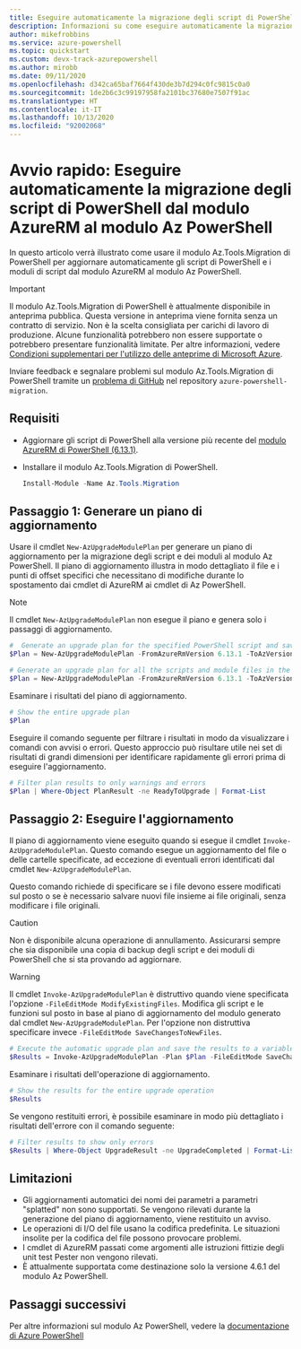 ```yaml
---
title: Eseguire automaticamente la migrazione degli script di PowerShell dal modulo AzureRM al modulo Az PowerShell
description: Informazioni su come eseguire automaticamente la migrazione degli script di PowerShell dal modulo AzureRM al modulo Az PowerShell.
author: mikefrobbins
ms.service: azure-powershell
ms.topic: quickstart
ms.custom: devx-track-azurepowershell
ms.author: mirobb
ms.date: 09/11/2020
ms.openlocfilehash: d342ca65baf7664f430de3b7d294c0fc9815c0a0
ms.sourcegitcommit: 1de2b6c3c99197958fa2101bc37680e7507f91ac
ms.translationtype: HT
ms.contentlocale: it-IT
ms.lasthandoff: 10/13/2020
ms.locfileid: "92002068"
---
```

# <a name="quickstart-automatically-migrate-powershell-scripts-from-azurerm-to-the-az-powershell-module"></a>Avvio rapido: Eseguire automaticamente la migrazione degli script di PowerShell dal modulo AzureRM al modulo Az PowerShell

In questo articolo verrà illustrato come usare il modulo Az.Tools.Migration di PowerShell per aggiornare automaticamente gli script di PowerShell e i moduli di script dal modulo AzureRM al modulo Az PowerShell.

> [!IMPORTANT]
> Il modulo Az.Tools.Migration di PowerShell è attualmente disponibile in anteprima pubblica. Questa versione in anteprima viene fornita senza un contratto di servizio. Non è la scelta consigliata per carichi di lavoro di produzione. Alcune funzionalità potrebbero non essere supportate o potrebbero presentare funzionalità limitate. Per altre informazioni, vedere [Condizioni supplementari per l'utilizzo delle anteprime di Microsoft Azure](https://azure.microsoft.com/support/legal/preview-supplemental-terms/).

Inviare feedback e segnalare problemi sul modulo Az.Tools.Migration di PowerShell tramite un [problema di GitHub](https://github.com/Azure/azure-powershell-migration/issues) nel repository `azure-powershell-migration`.

## <a name="requirements"></a>Requisiti

* Aggiornare gli script di PowerShell alla versione più recente del [modulo AzureRM di PowerShell (6.13.1)](https://github.com/Azure/azure-powershell/releases/tag/v6.13.1-November2018).
* Installare il modulo Az.Tools.Migration di PowerShell.

  ```powershell
  Install-Module -Name Az.Tools.Migration
  ```

## <a name="step-1-generate-an-upgrade-plan"></a>Passaggio 1: Generare un piano di aggiornamento

Usare il cmdlet `New-AzUpgradeModulePlan` per generare un piano di aggiornamento per la migrazione degli script e dei moduli al modulo Az PowerShell. Il piano di aggiornamento illustra in modo dettagliato il file e i punti di offset specifici che necessitano di modifiche durante lo spostamento dai cmdlet di AzureRM ai cmdlet di Az PowerShell.

> [!NOTE]
> Il cmdlet `New-AzUpgradeModulePlan` non esegue il piano e genera solo i passaggi di aggiornamento.

```powershell
#  Generate an upgrade plan for the specified PowerShell script and save it to a variable.
$Plan = New-AzUpgradeModulePlan -FromAzureRmVersion 6.13.1 -ToAzVersion 4.6.1 -FilePath 'C:\Scripts\my-azure-script.ps1'
```

```powershell
# Generate an upgrade plan for all the scripts and module files in the specified folder and save it to a variable.
$Plan = New-AzUpgradeModulePlan -FromAzureRmVersion 6.13.1 -ToAzVersion 4.6.1 -DirectoryPath 'C:\Scripts'
```

Esaminare i risultati del piano di aggiornamento.

```powershell
# Show the entire upgrade plan
$Plan
```

Eseguire il comando seguente per filtrare i risultati in modo da visualizzare i comandi con avvisi o errori. Questo approccio può risultare utile nei set di risultati di grandi dimensioni per identificare rapidamente gli errori prima di eseguire l'aggiornamento.

```powershell
# Filter plan results to only warnings and errors
$Plan | Where-Object PlanResult -ne ReadyToUpgrade | Format-List
```

## <a name="step-2-perform-the-upgrade"></a>Passaggio 2: Eseguire l'aggiornamento

Il piano di aggiornamento viene eseguito quando si esegue il cmdlet `Invoke-AzUpgradeModulePlan`. Questo comando esegue un aggiornamento del file o delle cartelle specificate, ad eccezione di eventuali errori identificati dal cmdlet `New-AzUpgradeModulePlan`.

Questo comando richiede di specificare se i file devono essere modificati sul posto o se è necessario salvare nuovi file insieme ai file originali, senza modificare i file originali.

> [!CAUTION]
> Non è disponibile alcuna operazione di annullamento. Assicurarsi sempre che sia disponibile una copia di backup degli script e dei moduli di PowerShell che si sta provando ad aggiornare.

> [!WARNING]
> Il cmdlet `Invoke-AzUpgradeModulePlan` è distruttivo quando viene specificata l'opzione `-FileEditMode ModifyExistingFiles`. Modifica gli script e le funzioni sul posto in base al piano di aggiornamento del modulo generato dal cmdlet `New-AzUpgradeModulePlan`. Per l'opzione non distruttiva specificare invece `-FileEditMode SaveChangesToNewFiles`.

```powershell
# Execute the automatic upgrade plan and save the results to a variable.
$Results = Invoke-AzUpgradeModulePlan -Plan $Plan -FileEditMode SaveChangesToNewFiles
```

Esaminare i risultati dell'operazione di aggiornamento.

```powershell
# Show the results for the entire upgrade operation
$Results
```

Se vengono restituiti errori, è possibile esaminare in modo più dettagliato i risultati dell'errore con il comando seguente:

```powershell
# Filter results to show only errors
$Results | Where-Object UpgradeResult -ne UpgradeCompleted | Format-List
```

## <a name="limitations"></a>Limitazioni

* Gli aggiornamenti automatici dei nomi dei parametri a parametri "splatted" non sono supportati. Se vengono rilevati durante la generazione del piano di aggiornamento, viene restituito un avviso.
* Le operazioni di I/O del file usano la codifica predefinita. Le situazioni insolite per la codifica del file possono provocare problemi.
* I cmdlet di AzureRM passati come argomenti alle istruzioni fittizie degli unit test Pester non vengono rilevati.
* È attualmente supportata come destinazione solo la versione 4.6.1 del modulo Az PowerShell.

## <a name="next-steps"></a>Passaggi successivi

Per altre informazioni sul modulo Az PowerShell, vedere la [documentazione di Azure PowerShell](https://docs.microsoft.com/powershell/azure/)